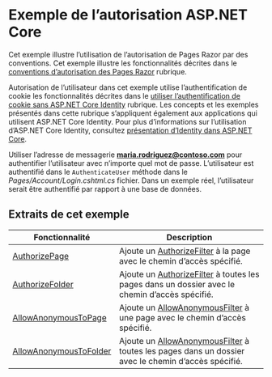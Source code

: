 # <a name="aspnet-core-authorization-sample"></a>Exemple de l’autorisation ASP.NET Core

Cet exemple illustre l’utilisation de l’autorisation de Pages Razor par des conventions. Cet exemple illustre les fonctionnalités décrites dans le [conventions d’autorisation des Pages Razor](https://docs.microsoft.com/aspnet/core/security/authorization/razor-pages-authorization) rubrique.

Autorisation de l’utilisateur dans cet exemple utilise l’authentification de cookie les fonctionnalités décrites dans le [utiliser l’authentification de cookie sans ASP.NET Core Identity](https://docs.microsoft.com/aspnet/core/security/authentication/cookie) rubrique. Les concepts et les exemples présentés dans cette rubrique s’appliquent également aux applications qui utilisent ASP.NET Core Identity. Pour plus d’informations sur l’utilisation d’ASP.NET Core Identity, consultez [présentation d’Identity dans ASP.NET Core](https://docs.microsoft.com/aspnet/core/security/authentication/identity).

Utiliser l’adresse de messagerie **maria.rodriguez@contoso.com** pour authentifier l’utilisateur avec n’importe quel mot de passe. L’utilisateur est authentifié dans le `AuthenticateUser` méthode dans le *Pages/Account/Login.cshtml.cs* fichier. Dans un exemple réel, l’utilisateur serait être authentifié par rapport à une base de données.

## <a name="examples-in-this-sample"></a>Extraits de cet exemple

| Fonctionnalité | Description |
| --- | --- |
| [AuthorizePage](https://docs.microsoft.com/dotnet/api/microsoft.extensions.dependencyinjection.pageconventioncollectionextensions.authorizepage) | Ajoute un [AuthorizeFilter](https://docs.microsoft.com/dotnet/api/microsoft.aspnetcore.mvc.authorization.authorizefilter) à la page avec le chemin d’accès spécifié. |
| [AuthorizeFolder](https://docs.microsoft.com/dotnet/api/microsoft.extensions.dependencyinjection.pageconventioncollectionextensions.authorizefolder) | Ajoute un [AuthorizeFilter](https://docs.microsoft.com/dotnet/api/microsoft.aspnetcore.mvc.authorization.authorizefilter) à toutes les pages dans un dossier avec le chemin d’accès spécifié. |
| [AllowAnonymousToPage](https://docs.microsoft.com/dotnet/api/microsoft.extensions.dependencyinjection.pageconventioncollectionextensions.allowanonymoustopage) | Ajoute un [AllowAnonymousFilter](https://docs.microsoft.com/dotnet/api/microsoft.aspnetcore.mvc.authorization.allowanonymousfilter) à une page avec le chemin d’accès spécifié. |
| [AllowAnonymousToFolder](https://docs.microsoft.com/dotnet/api/microsoft.extensions.dependencyinjection.pageconventioncollectionextensions.allowanonymoustofolder) | Ajoute un [AllowAnonymousFilter](https://docs.microsoft.com/dotnet/api/microsoft.aspnetcore.mvc.authorization.allowanonymousfilter) à toutes les pages dans un dossier avec le chemin d’accès spécifié. |
